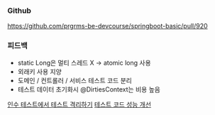 ### Github
https://github.com/prgrms-be-devcourse/springboot-basic/pull/920
### 피드백
- static Long은 멀티 스레드 X -> atomic long 사용
- 외래키 사용 지양
- 도메인 / 컨트롤러 / 서비스 테스트 코드 분리
- 테스트 데이터 초기화시 @DirtiesContext는 비용 높음

[인수 테스트에서 테스트 격리하기](https://tecoble.techcourse.co.kr/post/2020-09-15-test-isolation/)
[테스트 코드 성능 개선](https://tecoble.techcourse.co.kr/post/2022-10-15-test-code-optimization/)